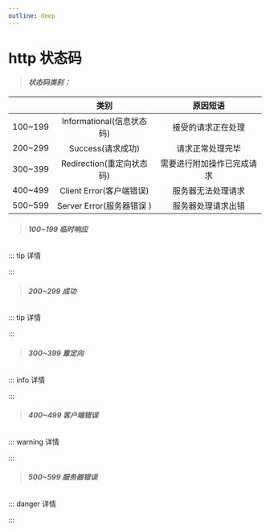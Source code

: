 ```yaml
---
outline: deep
---
```


<script setup>

import StatusCodeComponent from './component/StatusCode.vue'


</script>


# http 状态码

> ####  _状态码类别：_

|     |           类别            |                   原因短语 |
| --- | :-----------------------: | :-------------------------: |
| 100~199 | Informational(信息状态码) |         接受的请求正在处理 |
| 200~299 |     Success(请求成功)     |           请求正常处理完毕 |
| 300~399 | Redirection(重定向状态码) | 需要进行附加操作已完成请求 |
| 400~499 | Client Error(客户端错误)  |         服务器无法处理请求 |
| 500~599 | Server Error(服务器错误 ) |         服务器处理请求出错 |

> ###### **100~199 临时响应**

::: tip 详情

<StatusCodeComponent title='100(Continue): 表示目前为止请求都很正常,客户端应该继续请求,如果已完成则忽略此信息。'/>

<StatusCodeComponent title='101(Switching Protocols)：服务器已理解客户端的请求,并将通过Upgrade消息头通知客户端采用不同的协议完成这个请求。在发送完这个响应最后的空行后,服务器将会切换到Upgrade消息头中定义那些协议。
' />

<StatusCodeComponent title='102(Processing (WebDAV)):由WebDAV（RFC 2518）扩展的状态码,表示服务器已经接收并正在处理请求,但无响应可用。' />

<StatusCodeComponent title='103(Early Hints):主要用于与Link链接头一起使用,允许服务器在最终的HTTP/2.0响应前发送一些性能提示。' />


:::


> ###### **200~299 成功**
::: tip 详情
 

<StatusCodeComponent title='200(ok): 请求已成功。' />

<StatusCodeComponent text='表示从客户端发来的请求在服务器端被正常处理了。' :isTitle="false" /> 

<StatusCodeComponent title="201(Created): 请求已成功,并因此创建了一个新的资源。"  />

<StatusCodeComponent text='这通常是在POST请求或者是某些PUT请求之后返回的响应。' :isTitle="false" />

<StatusCodeComponent title="202(Accepted): 请求已被接受,但还未处理。"  />

<StatusCodeComponent text='实际情况会因情况而异,可能是在处理请求时发现了一个错误,但不想让客户端重新发送请求,或者在处理之前需要等待另一个进程完成操作。' :isTitle="false" />

<StatusCodeComponent title="203(Non-Authoritative Information): 服务器已成功处理请求,但返回了可能来自另一来源的信息(返回信息可能不正确)"  />

<StatusCodeComponent title="204(No Content)：服务器成功处理了请求,但没有返回任何内容。"  />

<StatusCodeComponent text='该状态码代表服务器接受的请求已成功处理，但在返回的响应报文中不含实体的主体部分(也不允许返回任何实体的主体)，从浏览器发送请求处理后，返回响应204，浏览器显示的页面不会发生更新,也可以通过此代码告知浏览器继续访问上次的页面。' :isTitle="false" />


<StatusCodeComponent title="205(Reset Content): 服务器成功处理了请求,但没有返回任何内容。"  />

<StatusCodeComponent text='与204响应不同(此响应要求请求者进行重置操作)' :isTitle="false" />
    
<StatusCodeComponent title="206(Partial Content)请求范围，该状态码表示客户端只进行了范围请求(GET)"  />

<StatusCodeComponent text=' 而服务器成功执行了这部分的GET请求。响应报文中包含由Content-Range指定范围的实体内容。' :isTitle="false" />

:::

> ###### **300~399 重定向**
::: info 详情


<StatusCodeComponent title="301(Moved Permanently)永久重定向。"  />

<StatusCodeComponent text='该状态码表示请求的资源已被分配了新的URL。' :isTitle="false" />

<StatusCodeComponent title="302(Found)临时重定向。"  />

<StatusCodeComponent text='该状态码表示请求的资源已被分配了新的URL，希望用户(本次)能使用新的URL访问。' :isTitle='false' />

<StatusCodeComponent text=' 在用户访问新的URL时302(Found)状态码并没有明确规定客户端在后续的请求中必须使用GET方法，大多数现代浏览器在处理 302(Found)响应时会将POST请求转换为GET请求，尽管这并不符合http/1.0标准。' :isTitle="false" />

<StatusCodeComponent text='但是在后续的http/1.1中引入了303(See Other)和307(Temporary Redirect)状态码得到了改进。' :isTitle="false" />

<StatusCodeComponent title="303(See Other)另见，这也是一种重定性状态码，通常用于将客户端重定向到不同的URL上。
"  />

<StatusCodeComponent text='303状态码和302(Found)状态码有着相同的功能，但是303状态码明确表示客户端明确表示客户端应当采用GET方法获取资源 (http/1.1)。' :isTitle="false" />
    

<StatusCodeComponent title="304(No Modified)资源已找到，但为符合条件请求..."  />
    
<StatusCodeComponent text='该状态码表示客户端发送附带条件的请求时，服务器端允许请求访问资源，但因发生请求未满足条件的情况后，直接返回304(No Modified)。304虽然被划分在3XX类别中，但是和重定性没有关系。' :isTitle="false" />

    
<StatusCodeComponent text='附带条件的请求是指采用GET方法的请求报文中包含 If-Macth, If-Modified-Since, If-None-Match,If-Range, If-Unmodified-Since 中任一首部' :isTitle="false" />
   
<StatusCodeComponent title="307(Temporary Redirect)临时重定向。"  />

<StatusCodeComponent text='该状态码与302(Found)有着相同的含义，在http/1.0标准中禁止POST变换成GET，307会遵照浏览器标准，不会从POST变成GET，但是对与处理响应时的行为，每种浏览器有可能出现不同的情况' :isTitle="false" />

::: 


> ###### **400~499 客户端错误** 

::: warning 详情

<StatusCodeComponent title="400(Bad Request) 错误请求"  />

<StatusCodeComponent text='这表示客户端的请求语法错误，服务器无法理解。' :isTitle="false" />

<StatusCodeComponent title="401(Unauthorized) 未经授权"  />

<StatusCodeComponent text='该状态码表示发送的请求需要有通过http认证(BASIC认证,DIGEST认证) 的认证信息，若之前已经进行过1次请求，则表示用户认证失败。' :isTitle="false" />

<StatusCodeComponent title="403(Forbidden) 禁止 "  />

<StatusCodeComponent text='该状态码表明对请求资源的访问被服务器拒绝了。' :isTitle="false" />

<StatusCodeComponent title="404(Not Found) 未找到 "  />

<StatusCodeComponent text='服务器上没有请求的资源, 即URL不存在。' :isTitle="false" />

<StatusCodeComponent title="405(Method Not Allowed) 方法不允许 "  />

<StatusCodeComponent text='请求行中指定的请求方法不能被用于请求相应的资源。' :isTitle="false" />
<StatusCodeComponent text='例如: 当一个资源不支持请求行中指定的PUT或DELETE方法时。' :isTitle="false" />

<StatusCodeComponent title="406(Not Acceptable) 不可接受 "  />

<StatusCodeComponent text='这个状态码是在服务器无法根据请求中发送的Accept头来提供一个响应，该响应会被客户端接受。当客户端指定了Accept头部，并且服务器不能提供与这些头相匹配的响应时，就会发生这种情况' :isTitle="false" />
<StatusCodeComponent text='例如: 客户端请求只接受application/json格式的数据，而服务器只能返回text/html格式的数据，那么服务器应该返回一个406错误。' :isTitle="false" />

<StatusCodeComponent title="413(Payload Too Large) 负载过大 "  />

<StatusCodeComponent text='请求实体过大，超过服务器的处理能力。' :isTitle="false" />

<StatusCodeComponent title="414(URI Too Long) URI过长 "  />

<StatusCodeComponent text='请求的 URI 过长，服务器无法处理。' :isTitle="false" />

<StatusCodeComponent title="415(Unsupported Media Type) 不支持的媒体类型 "  />

<StatusCodeComponent text='请求的格式不受请求页面的支持。' :isTitle="false" />

<StatusCodeComponent title="416(Range Not Satisfiable) 请求范围不满足 "  />

<StatusCodeComponent text='客户端请求的范围无效或无法满足。' :isTitle="false" />

<StatusCodeComponent title="418(I'm a teapot) 彩蛋状态码 "  />

<StatusCodeComponent text='由超文本咖啡壶控制协议定义，实际上是一个恶搞代码，意味着服务器是一个茶壶，不会泡咖啡。' :isTitle="false" />

<StatusCodeComponent title="422(Unprocessable Entity) 无法处理的实体 "  />

<StatusCodeComponent text='请求格式正确，但是由于含有语义错误，无法响应。' :isTitle="false" />

<StatusCodeComponent title="423(Locked) 当前资源被锁定。 "  />

<StatusCodeComponent title="424(Failed Dependency) 依赖失败 "  />

<StatusCodeComponent text='请由于先前的请求失败，导致当前请求失败。' :isTitle="false" />

<StatusCodeComponent title="429(Too Many Requests) 请求过多 "  />

<StatusCodeComponent text='客户端发送的请求过多。' :isTitle="false" />

<StatusCodeComponent title="431(Request Header Fields Too Large) 请求头字段过大 "  />

<StatusCodeComponent text='服务器不愿处理请求，因为一个或多个头字段过大。' :isTitle="false" />

:::

> ###### **500~599 服务器错误** 

::: danger 详情

<StatusCodeComponent title="500(Internal Server Error)通用错误消息"  />

<StatusCodeComponent text='没有指定错误的具体原因。它通常是服务器遇到了一个预期之外的情况，导致它无法完成对请求的处理' :isTitle="false" />

<StatusCodeComponent title="501(Not Implemented)服务器不支持请求的功能，或者无法完成请求"  />

<StatusCodeComponent text='通常是服务器无法识别请求方法，并且无法支持其对任何资源的处理' :isTitle="false" />

<StatusCodeComponent title="502(Bad Gateway)错误网关"  />

<StatusCodeComponent text='作为网关或代理服务器尝试执行请求时收到了无效响应。这通常表示后端服务器下游发生了错误。' :isTitle="false" />

<StatusCodeComponent title="503(Service Unavailable)服务不可用"  />

<StatusCodeComponent text='服务器目前无法使用（由于超载或停机维护）' :isTitle="false" />

<StatusCodeComponent title="504(Gateway Timeout)网关超时"  />

<StatusCodeComponent text='网关或代理服务器并没有从上游服务器收到及时的响应。这可以发生在许多不同的情况下，比如服务器过载造成处理延迟。' :isTitle="false" />

<StatusCodeComponent title="505(HTTP Version Not Supported)网关超时"  />

<StatusCodeComponent text='服务器不支持请求中使用的HTTP协议版本。' :isTitle="false" />

<StatusCodeComponent title="511(Network Authentication Required)网络身份验证要求"  />

<StatusCodeComponent text='客户端需要进行网络认证才能获得网络访问权限。' :isTitle="false" />


:::